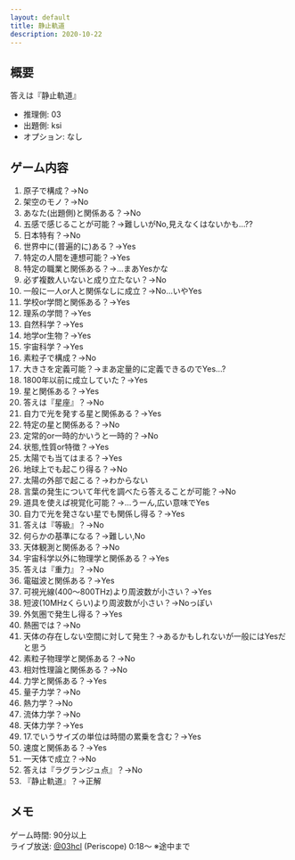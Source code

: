 ```yaml
---
layout: default
title: 静止軌道
description: 2020-10-22
---
```


## 概要

答えは『静止軌道』

- 推理側: 03
- 出題側: ksi
- オプション: なし

## ゲーム内容

1. 原子で構成？→No
2. 架空のモノ？→No
3. あなた(出題側)と関係ある？→No
4. 五感で感じることが可能？→難しいがNo,見えなくはないかも…??
5. 日本特有？→No
6. 世界中に(普遍的に)ある？→Yes
7. 特定の人間を連想可能？→Yes
8. 特定の職業と関係ある？→…まあYesかな
9. 必ず複数人いないと成り立たない？→No
10. 一般に一人or人と関係なしに成立？→No…いやYes
11. 学校or学問と関係ある？→Yes
12. 理系の学問？→Yes
13. 自然科学？→Yes
14. 地学or生物？→Yes
15. 宇宙科学？→Yes
16. 素粒子で構成？→No
17. 大きさを定義可能？→まあ定量的に定義できるのでYes…?
18. 1800年以前に成立していた？→Yes
19. 星と関係ある？→Yes
20. 答えは『星座』？→No
21. 自力で光を発する星と関係ある？→Yes
22. 特定の星と関係ある？→No
23. 定常的or一時的かいうと一時的？→No
24. 状態,性質or特徴？→Yes
25. 太陽でも当てはまる？→Yes
26. 地球上でも起こり得る？→No
27. 太陽の外部で起こる？→わからない
28. 言葉の発生について年代を調べたら答えることが可能？→No
29. 道具を使えば視覚化可能？→…うーん,広い意味でYes
30. 自力で光を発さない星でも関係し得る？→Yes
31. 答えは『等級』？→No
32. 何らかの基準になる？→難しい,No
33. 天体観測と関係ある？→No
34. 宇宙科学以外に物理学と関係ある？→Yes
35. 答えは『重力』？→No
36. 電磁波と関係ある？→Yes
37. 可視光線(400～800THz)より周波数が小さい？→Yes
38. 短波(10MHzくらい)より周波数が小さい？→Noっぽい
39. 外気圏で発生し得る？→Yes
40. 熱圏では？→No
41. 天体の存在しない空間に対して発生？→あるかもしれないが一般にはYesだと思う
42. 素粒子物理学と関係ある？→No
43. 相対性理論と関係ある？→No
44. 力学と関係ある？→Yes
45. 量子力学？→No
46. 熱力学？→No
47. 流体力学？→No
48. 天体力学？→Yes
49. 17.でいうサイズの単位は時間の累乗を含む？→Yes
50. 速度と関係ある？→Yes
51. 一天体で成立？→No
52. 答えは『ラグランジュ点』？→No
53. 『静止軌道』？→正解

## メモ

ゲーム時間: 90分以上  
ライブ放送: [@03hcl](https://www.periscope.tv/03hcl/1MYGNVoEvqwGw?t=18s) (Periscope) 0:18～ ※途中まで
